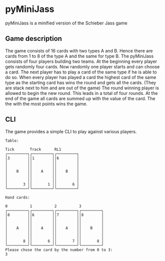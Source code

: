 # pyMiniJass
pyMiniJass is a minified version of the Schieber Jass game

## Game description
The game consists of 16 cards with two types A and B.
Hence there are cards from 1 to 8 of the type A and the same for type B.
The pyMiniJass consists of four players building two teams.
At the beginning every player gets randomly four cards.
Now randomly one player starts and can choose a card.
The next player has to play a card of the same type if he is able to do so.
When every player has played a card the highest card of the same type as the starting card has wins the round
and gets all the cards. (They are stack next to him and are out of the game)
The round winning player is allowed to begin the new round. 
This leads in a total of four rounds.
At the end of the game all cards are summed up with the value of the card.
The the with the most points wins the game.

## CLI
The game provides a simple CLI to play against various players.

```
Table:

Tick       Track      RL1        
┌─────────┐┌─────────┐┌─────────┐
│3        ││1        ││6        │
│         ││         ││         │
│         ││         ││         │
│    B    ││    A    ││    B    │
│         ││         ││         │
│         ││         ││         │
│       3 ││       1 ││       6 │
└─────────┘└─────────┘└─────────┘

Hand cards: 

0          1          2          3          
┌─────────┐┌─────────┐┌─────────┐┌─────────┐
│8        ││6        ││7        ││8        │
│         ││         ││         ││         │
│         ││         ││         ││         │
│    A    ││    A    ││    A    ││    B    │
│         ││         ││         ││         │
│         ││         ││         ││         │
│       8 ││       6 ││       7 ││       8 │
└─────────┘└─────────┘└─────────┘└─────────┘
Please chose the card by the number from 0 to 3: 
3
```

